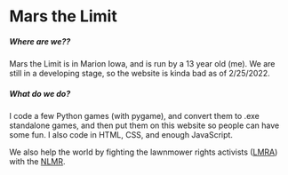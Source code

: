 # Mars the Limit

##### Where are we??
Mars the Limit is in Marion Iowa, and is run by a 13 year old (me). 
We are still in a developing stage, so the website is kinda bad as of
2/25/2022. 

##### What do we do?
I code a few Python games (with pygame), and convert them to .exe standalone games,
and then put them on this website so people can have some fun. I also code in HTML,
CSS, and enough JavaScript. 

We also help the world by fighting the lawnmower rights activists ([LMRA](https://lmra-org.web.app)) with the [NLMR](https://marsthelimit.github.io/nlmr-web/index.html).
